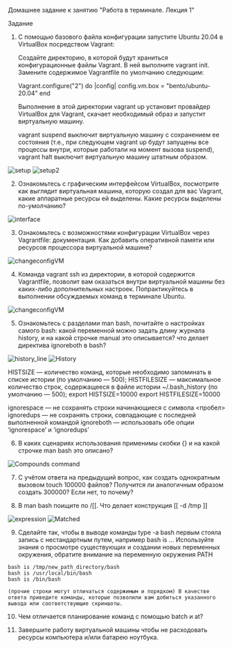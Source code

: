 Домашнее задание к занятию "Работа в терминале. Лекция 1"

Задание

  1.  С помощью базового файла конфигурации запустите Ubuntu 20.04 в VirtualBox посредством Vagrant:

        Создайте директорию, в которой будут храниться конфигурационные файлы Vagrant. В ней выполните vagrant init. Замените содержимое Vagrantfile по умолчанию следующим:

         Vagrant.configure("2") do |config|
         	config.vm.box = "bento/ubuntu-20.04"
         end

        Выполнение в этой директории vagrant up установит провайдер VirtualBox для Vagrant, скачает необходимый образ и запустит виртуальную машину.

        vagrant suspend выключит виртуальную машину с сохранением ее состояния (т.е., при следующем vagrant up будут запущены все процессы внутри, которые работали на момент вызова suspend), vagrant halt выключит виртуальную машину штатным образом.

![setup](https://github.com/MaximovAA/devops_netology_term/blob/main/vagrant%20setup.jpg "Процесс установки и запуска VM")
![setup2](https://github.com/MaximovAA/devops_netology_term/blob/main/install.jpg "Авторизация в VM")

  2.  Ознакомьтесь с графическим интерфейсом VirtualBox, посмотрите как выглядит виртуальная машина, которую создал для вас Vagrant, какие аппаратные ресурсы ей выделены. Какие ресурсы выделены по-умолчанию?

![interface](https://github.com/MaximovAA/devops_netology_term/blob/main/VM%20vagrant.jpg "Конфигурация VM по-умолчанию")

  3.  Ознакомьтесь с возможностями конфигурации VirtualBox через Vagrantfile: документация. Как добавить оперативной памяти или ресурсов процессора виртуальной машине?

![changeconfigVM](https://github.com/MaximovAA/devops_netology_term/blob/main/changeconfigVM.jpg "Изменяем конфиг файл VM по-умолчанию и запускаем VM")

  4.  Команда vagrant ssh из директории, в которой содержится Vagrantfile, позволит вам оказаться внутри виртуальной машины без каких-либо дополнительных настроек. Попрактикуйтесь в выполнении обсуждаемых команд в терминале Ubuntu.

![changeconfigVM](https://github.com/MaximovAA/devops_netology_term/blob/main/vagrantssh.jpg "Пробуем различные команды и смотрим результаты выполнения")

  5.  Ознакомьтесь с разделами man bash, почитайте о настройках самого bash:
        какой переменной можно задать длину журнала history, и на какой строчке manual это описывается?
        что делает директива ignoreboth в bash?

![history_line](https://github.com/MaximovAA/devops_netology_term/blob/main/history_line.jpg "Читаем man")
![History](https://github.com/MaximovAA/devops_netology_term/blob/main/History.jpg "Поиск по ключевым словам")

HISTSIZE — количество команд, которые необходимо запоминать в списке истории (по умолчанию — 500);
HISTFILESIZE — максимальное количество строк, содержащееся в файле истории ~/.bash_history (по умолчанию — 500);
export HISTSIZE=10000
export HISTFILESIZE=10000

ignorespace — не сохранять строки начинающиеся с символа <пробел>
ignoredups — не сохранять строки, совпадающие с последней выполненной командой
ignoreboth — использовать обе опции ‘ignorespace’ и ‘ignoredups’


  6.  В каких сценариях использования применимы скобки {} и на какой строчке man bash это описано?

![Compounds command](https://github.com/MaximovAA/devops_netology_term/blob/main/Compound%20Commands.jpg "Читаем man")

  7.  С учётом ответа на предыдущий вопрос, как создать однократным вызовом touch 100000 файлов? Получится ли аналогичным образом создать 300000? Если нет, то почему?

  8.  В man bash поищите по /\[\[. Что делает конструкция [[ -d /tmp ]]

![expression](https://github.com/MaximovAA/devops_netology_term/blob/main/expression.jpg "Поиск в man bash /")
![Matched](https://github.com/MaximovAA/devops_netology_term/blob/main/Matched.jpg "Проверяем условие [[ -d /tmp ]] ")

  9.  Сделайте так, чтобы в выводе команды type -a bash первым стояла запись с нестандартным путем, например bash is ... Используйте знания о просмотре существующих и создании новых переменных окружения, обратите внимание на переменную окружения PATH

    bash is /tmp/new_path_directory/bash
    bash is /usr/local/bin/bash
    bash is /bin/bash

    (прочие строки могут отличаться содержимым и порядком) В качестве ответа приведите команды, которые позволили вам добиться указанного вывода или соответствующие скриншоты.

  10. Чем отличается планирование команд с помощью batch и at?

  11.  Завершите работу виртуальной машины чтобы не расходовать ресурсы компьютера и/или батарею ноутбука.
